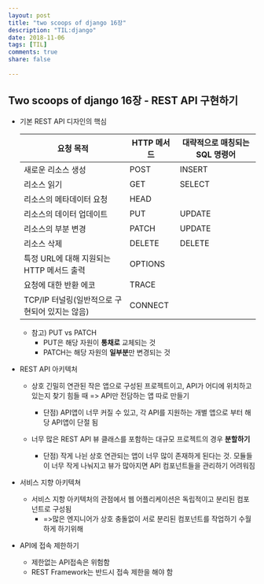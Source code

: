 ```yaml
---
layout: post
title: "two scoops of django 16장"
description: "TIL:django"
date: 2018-11-06
tags: [TIL]
comments: true
share: false
    
---
```


## Two scoops of django 16장 - REST API 구현하기

* 기본 REST API 디자인의 핵심

  | 요청 목적                                      | HTTP 메서드 | 대략적으로 매칭되는 SQL 명령어 |
  | ---------------------------------------------- | ----------- | ------------------------------ |
  | 새로운 리소스 생성                             | POST        | INSERT                         |
  | 리소스 읽기                                    | GET         | SELECT                         |
  | 리소스의 메타데이터 요청                       | HEAD        |                                |
  | 리소스의 데이터 업데이트                       | PUT         | UPDATE                         |
  | 리소스의 부분 변경                             | PATCH       | UPDATE                         |
  | 리소스 삭제                                    | DELETE      | DELETE                         |
  | 특정 URL에 대해 지원되는 HTTP 메서드 출력      | OPTIONS     |                                |
  | 요청에 대한 반환 에코                          | TRACE       |                                |
  | TCP/IP 터널링(일반적으로 구현되어 있지는 않음) | CONNECT     |                                |

  * 참고) PUT vs PATCH
    * PUT은 해당 자원이 **통채로** 교체되는 것
    * PATCH는 해당 자원의 **일부분**만 변경되는 것

* REST API 아키텍처

  * 상호 긴밀히 연관된 작은 앱으로 구성된 프로젝트이고, API가 어디에 위치하고 있는지 찾기 힘들 때 => API만 전담하는 앱 따로 만들기

    * 단점) API앱이 너무 커질 수 있고, 각 API를 지원하는 개별 앱으로 부터 해당 API앱이 단절 됨

  * 너무 많은 REST API 뷰 클래스를 포함하는 대규모 프로젝트의 경우 **분할하기**

    * 단점) 작게 나뉜 상호 연관되는 앱이 너무 많이 존재하게 된다는 것. 모듈들이 너무 작게 나눠지고 뷰가 많아지면 API 컴포넌트들을 관리하기 어려워짐

* 서비스 지향 아키텍쳐

  * 서비스 지항 아키텍처의 관점에서 웹 어플리케이션은 독립적이고 분리된 컴포넌트로 구성됨
    * =>많은 엔지니어가 상호 충돌없이 서로 분리된 컴포넌트를 작업하기 수월하게 하기위해

* API에 접속 제한하기

  * 제한없는 API접속은 위험함
  * REST Framework는 반드시 접속 제한을 해야 함

